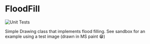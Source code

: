 # FloodFill

![Unit Tests](https://github.com/JEPooley/FloodFill/actions/workflows/python-app.yml/badge.svg)

Simple Drawing class that implements flood filling. See sandbox for an 
example using a test image (drawn in MS paint 😁)
